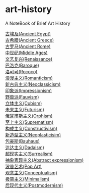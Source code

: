 # art-history
A NoteBook of Brief Art History

[古埃及(Ancient Egypt)]()  
[古希腊(Ancient Greece)]()  
[古罗马(Ancient Rome)]()  
[中世纪(Middle Ages)]()  
[文艺复兴(Renaissance)]()  
[巴洛克(Baroque)]()  
[洛可可(Rococo)]()  
[浪漫主义(Romanticism)]()  
[新古典主义(Neoclassicism)]()  
[印象派(Impressionism)]()  
[野兽派(Fauvism)]()  
[立体主义(Cubism)]()  
[未来主义(Futurism)]()  
[俄耳甫斯主义(Orphism)]()  
[至上主义(Suprematism)]()  
[构成主义(Constructivism)]()  
[新造型主义(Neoplasticisim)]()  
[包豪斯(Bauhaus)]()  
[达达主义(Dadaism)]()  
[超现实主义(Surrealism)]()  
[抽象表现主义(Abstract expressionism)]()  
[波普艺术(Pop Art)]()  
[观念主义(Conceptualism)]()  
[极简主义(Minimalism)]()  
[后现代主义(Postmodernism)]()  
